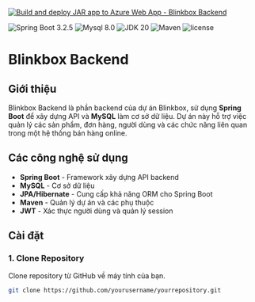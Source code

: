 [![Build and deploy JAR app to Azure Web App - Blinkbox Backend](https://github.com/yourusername/yourrepository/actions/workflows/main.yml/badge.svg)](https://github.com/yourusername/yourrepository/actions/workflows/main.yml)

![Spring Boot 3.2.5](https://img.shields.io/badge/Spring%20Boot-3.2.5-brightgreen.svg)
![Mysql 8.0](https://img.shields.io/badge/Mysql-8.0-blue.svg)
![JDK 20](https://img.shields.io/badge/JDK-20-brightgreen.svg)
![Maven](https://img.shields.io/badge/Maven-3.9.7-yellowgreen.svg)
![license](https://img.shields.io/crates/l/rustc-serialize/0.3.24.svg)

# Blinkbox Backend

## Giới thiệu

Blinkbox Backend là phần backend của dự án Blinkbox, sử dụng **Spring Boot** để xây dựng API và **MySQL** làm cơ sở dữ liệu. Dự án này hỗ trợ việc quản lý các sản phẩm, đơn hàng, người dùng và các chức năng liên quan trong một hệ thống bán hàng online.

## Các công nghệ sử dụng

- **Spring Boot** - Framework xây dựng API backend
- **MySQL** - Cơ sở dữ liệu
- **JPA/Hibernate** - Cung cấp khả năng ORM cho Spring Boot
- **Maven** - Quản lý dự án và các phụ thuộc
- **JWT** - Xác thực người dùng và quản lý session

## Cài đặt

### 1. Clone Repository

Clone repository từ GitHub về máy tính của bạn.

```bash
git clone https://github.com/yourusername/yourrepository.git
